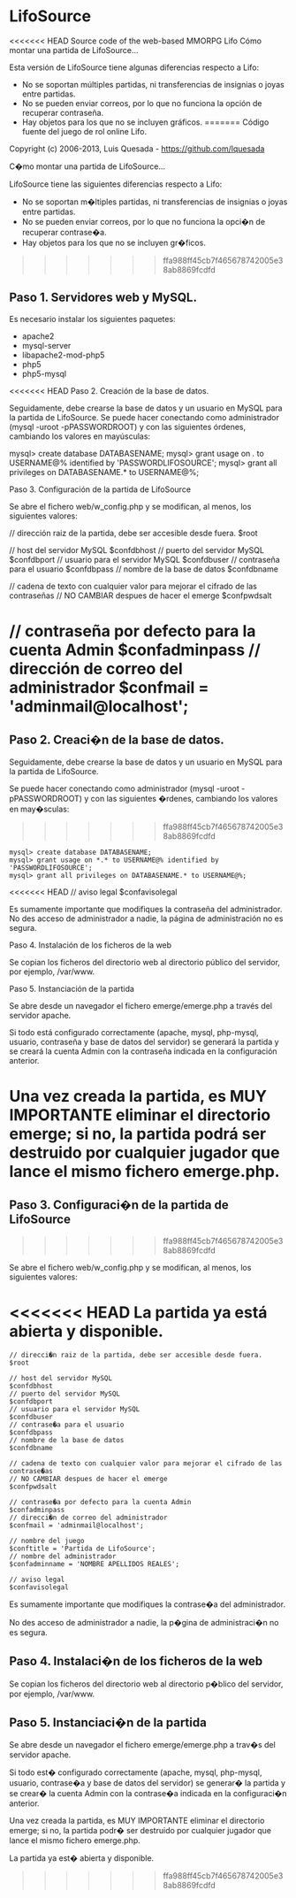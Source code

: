 LifoSource
==========

<<<<<<< HEAD
Source code of the web-based MMORPG Lifo
Cómo montar una partida de LifoSource...

Esta versión de LifoSource tiene algunas diferencias respecto a Lifo:
- No se soportan múltiples partidas, ni transferencias de insignias o joyas entre partidas.
- No se pueden enviar correos, por lo que no funciona la opción de recuperar contraseña.
- Hay objetos para los que no se incluyen gráficos.
=======
Código fuente del juego de rol online Lifo.

Copyright (c) 2006-2013, Luis Quesada - https://github.com/lquesada

C�mo montar una partida de LifoSource...

LifoSource tiene las siguientes diferencias respecto a Lifo:
- No se soportan m�ltiples partidas, ni transferencias de insignias o joyas entre partidas.
- No se pueden enviar correos, por lo que no funciona la opci�n de recuperar contrase�a.
- Hay objetos para los que no se incluyen gr�ficos.
>>>>>>> ffa988ff45cb7f465678742005e38ab8869fcdfd

Paso 1. Servidores web y MySQL.
-------------------------------

Es necesario instalar los siguientes paquetes:
- apache2
- mysql-server
- libapache2-mod-php5
- php5
- php5-mysql

<<<<<<< HEAD
Paso 2. Creación de la base de datos.

Seguidamente, debe crearse la base de datos y un usuario en MySQL para la partida de LifoSource. Se puede hacer conectando como administrador (mysql -uroot -pPASSWORDROOT) y con las siguientes órdenes, cambiando los valores en mayúsculas:

mysql> create database DATABASENAME;
mysql> grant usage on *.* to USERNAME@% identified by 'PASSWORDLIFOSOURCE';
mysql> grant all privileges on DATABASENAME.* to USERNAME@%;

Paso 3. Configuración de la partida de LifoSource

Se abre el fichero web/w_config.php y se modifican, al menos, los siguientes valores:

  // dirección raiz de la partida, debe ser accesible desde fuera.
  $root

  // host del servidor MySQL
  $confdbhost 
  // puerto del servidor MySQL
  $confdbport
  // usuario para el servidor MySQL
  $confdbuser
  // contraseña para el usuario
  $confdbpass
  // nombre de la base de datos
  $confdbname

  // cadena de texto con cualquier valor para mejorar el cifrado de las contraseñas
  // NO CAMBIAR despues de hacer el emerge
  $confpwdsalt

  // contraseña por defecto para la cuenta Admin
  $confadminpass
  // dirección de correo del administrador
  $confmail = 'adminmail@localhost';
=======
Paso 2. Creaci�n de la base de datos.
-------------------------------

Seguidamente, debe crearse la base de datos y un usuario en MySQL para la partida de LifoSource.

Se puede hacer conectando como administrador (mysql -uroot -pPASSWORDROOT) y con las siguientes �rdenes, cambiando los valores en may�sculas:
>>>>>>> ffa988ff45cb7f465678742005e38ab8869fcdfd

    mysql> create database DATABASENAME;
    mysql> grant usage on *.* to USERNAME@% identified by 'PASSWORDLIFOSOURCE';
    mysql> grant all privileges on DATABASENAME.* to USERNAME@%;

<<<<<<< HEAD
  // aviso legal
  $confavisolegal

Es sumamente importante que modifiques la contraseña del administrador.
No des acceso de administrador a nadie, la página de administración no es segura.

Paso 4. Instalación de los ficheros de la web

Se copian los ficheros del directorio web al directorio público del servidor, por ejemplo, /var/www.

Paso 5. Instanciación de la partida

Se abre desde un navegador el fichero emerge/emerge.php a través del servidor apache.

Si todo está configurado correctamente (apache, mysql, php-mysql, usuario, contraseña y base de datos del servidor) se generará la partida y se creará la cuenta Admin con la contraseña indicada en la configuración anterior.

Una vez creada la partida, es MUY IMPORTANTE eliminar el directorio emerge; si no, la partida podrá ser destruido por cualquier jugador que lance el mismo fichero emerge.php.
=======
Paso 3. Configuraci�n de la partida de LifoSource
-------------------------------
>>>>>>> ffa988ff45cb7f465678742005e38ab8869fcdfd

Se abre el fichero web/w_config.php y se modifican, al menos, los siguientes valores:

<<<<<<< HEAD
La partida ya está abierta y disponible.
=======
    // direcci�n raiz de la partida, debe ser accesible desde fuera.
    $root
    
    // host del servidor MySQL
    $confdbhost 
    // puerto del servidor MySQL
    $confdbport
    // usuario para el servidor MySQL
    $confdbuser
    // contrase�a para el usuario
    $confdbpass
    // nombre de la base de datos
    $confdbname
    
    // cadena de texto con cualquier valor para mejorar el cifrado de las contrase�as
    // NO CAMBIAR despues de hacer el emerge
    $confpwdsalt
    
    // contrase�a por defecto para la cuenta Admin
    $confadminpass
    // direcci�n de correo del administrador
    $confmail = 'adminmail@localhost';
    
    // nombre del juego
    $conftitle = 'Partida de LifoSource';
    // nombre del administrador
    $confadminname = 'NOMBRE APELLIDOS REALES';
    
    // aviso legal
    $confavisolegal

Es sumamente importante que modifiques la contrase�a del administrador.

No des acceso de administrador a nadie, la p�gina de administraci�n no es segura.

Paso 4. Instalaci�n de los ficheros de la web
-------------------------------

Se copian los ficheros del directorio web al directorio p�blico del servidor, por ejemplo, /var/www.

Paso 5. Instanciaci�n de la partida
-------------------------------

Se abre desde un navegador el fichero emerge/emerge.php a trav�s del servidor apache.

Si todo est� configurado correctamente (apache, mysql, php-mysql, usuario, contrase�a y base de datos del servidor) se generar� la partida y se crear� la cuenta Admin con la contrase�a indicada en la configuraci�n anterior.

Una vez creada la partida, es MUY IMPORTANTE eliminar el directorio emerge; si no, la partida podr� ser destruido por cualquier jugador que lance el mismo fichero emerge.php.


La partida ya est� abierta y disponible.
>>>>>>> ffa988ff45cb7f465678742005e38ab8869fcdfd

